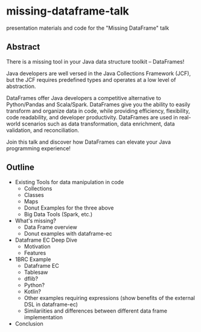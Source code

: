# missing-dataframe-talk
presentation materials and code for the "Missing DataFrame" talk

## Abstract
There is a missing tool in your Java data structure toolkit – DataFrames!

Java developers are well versed in the Java Collections Framework (JCF), but the JCF requires predefined types and operates at a low level of abstraction.

DataFrames offer Java developers a competitive alternative to Python/Pandas and Scala/Spark. DataFrames give you the ability to easily transform and organize data in code, while providing efficiency, flexibility, code readability, and developer productivity. DataFrames are used in real-world scenarios such as data transformation, data enrichment, data validation, and reconciliation.

Join this talk and discover how DataFrames can elevate your Java programming experience!

## Outline

* Existing Tools for data manipulation in code
  * Collections
  * Classes
  * Maps
  * Donut Examples for the three above 
  * Big Data Tools (Spark, etc.)
* What's missing?
  * Data Frame overview
  * Donut examples with dataframe-ec
* Dataframe EC Deep Dive
  * Motivation
  * Features
* 1BRC Example
  * Dataframe EC
  * Tablesaw
  * dflib?
  * Python?
  * Kotlin?
  * Other examples requiring expressions (show benefits of the external DSL in dataframe-ec)
  * Similariities and differences between different data frame implementation 
* Conclusion


